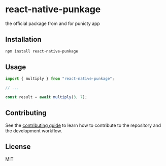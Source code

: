 # react-native-punkage

the official package from and for punicty app

## Installation

```sh
npm install react-native-punkage
```

## Usage

```js
import { multiply } from "react-native-punkage";

// ...

const result = await multiply(3, 7);
```

## Contributing

See the [contributing guide](CONTRIBUTING.md) to learn how to contribute to the repository and the development workflow.

## License

MIT
